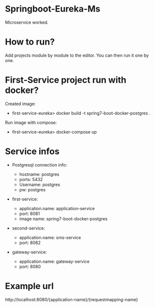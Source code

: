 # Springboot-Eureka-Ms
 Microservice worked.
 
# How to run?
Add projects module by module to the editor. You can then run it one by one.

# First-Service project run with docker?

Created image: 
- first-service-eureka> docker build -t spring7-boot-docker-postgres .

Run image with compose:
- first-service-eureka> docker-compose up


# Service infos

* Postgresql connection info:
   - hostname: postgres
   - ports: 5432
   - Username: postgres
   - pw: postgres
  
* first-service:
  - application.name: application-service
  - port: 8081
  - image name: spring7-boot-docker-postgres
  
* second-service:
  - application.name: sms-service
  - port: 8082
  
* gateway-service:
  - application.name: gateway-service
  - port: 8080
# Example url

http://localhost:8080/{application-name}/{requestmapping-name}
